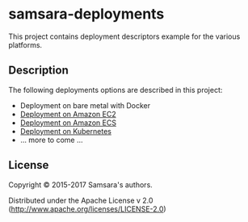 # samsara-deployments

This project contains deployment descriptors example for the various platforms.

## Description

The following deployments options are described in this project:

  * Deployment on bare metal with Docker
  * [Deployment on Amazon EC2](/amazon-ec2)
  * [Deployment on Amazon ECS](/amazon-ecs)
  * [Deployment on Kubernetes](/kubernetes)
  * ... more to come ...

## License

Copyright © 2015-2017 Samsara's authors.

Distributed under the Apache License v 2.0 (http://www.apache.org/licenses/LICENSE-2.0)

